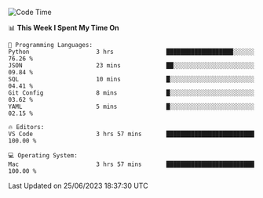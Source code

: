 
<!--START_SECTION:waka-->
![Code Time](http://img.shields.io/badge/Code%20Time-734%20hrs%2050%20mins-blue)

📊 **This Week I Spent My Time On** 

```text
💬 Programming Languages: 
Python                   3 hrs               ███████████████████░░░░░░   76.26 % 
JSON                     23 mins             ██░░░░░░░░░░░░░░░░░░░░░░░   09.84 % 
SQL                      10 mins             █░░░░░░░░░░░░░░░░░░░░░░░░   04.41 % 
Git Config               8 mins              █░░░░░░░░░░░░░░░░░░░░░░░░   03.62 % 
YAML                     5 mins              █░░░░░░░░░░░░░░░░░░░░░░░░   02.15 % 

🔥 Editors: 
VS Code                  3 hrs 57 mins       █████████████████████████   100.00 % 

💻 Operating System: 
Mac                      3 hrs 57 mins       █████████████████████████   100.00 % 
```


 Last Updated on 25/06/2023 18:37:30 UTC
<!--END_SECTION:waka-->

